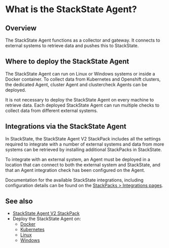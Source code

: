 # What is the StackState Agent?

## Overview

The StackState Agent functions as a collector and gateway. It connects to external systems to retrieve data and pushes this to StackState. 

## Where to deploy the StackState Agent

The StackState Agent can run on Linux or Windows systems or inside a Docker container. To collect data from Kubernetes and Openshift clusters, the dedicated Agent, cluster Agent and clustercheck Agents can be deployed.

It is not necessary to deploy the StackState Agent on every machine to retrieve data. Each deployed StackState Agent can run multiple checks to collect data from different external systems.

## Integrations via the StackState Agent

In StackState, the StackState Agent V2 StackPack includes all the settings required to integrate with a number of external systems and data from more systems can be retrieved by installing additional StackPacks in StackState. 

To integrate with an external system, an Agent must be deployed in a location that can connect to both the external system and StackState, and that an Agent integration check has been configured on the Agent. 

Documentation for the available StackState integrations, including configuration details can be found on the [StackPacks > Integrations pages](/stackpacks/integrations/).


## See also

* [StackState Agent V2 StackPack](/stackpacks/integrations/agent.md)
* Deploy the StackState Agent on:
    - [Docker](/setup/agent/docker.md)
    - [Kubernetes](/setup/agent/kubernetes.md)
    - [Linux](/setup/agent/linux.md)
    - [Windows](/setup/agent/windows.md)